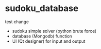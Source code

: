 # sudoku_database
test change
- sudoku simple solver (python brute force)
- database (Mongodb) function
- UI (Qt designer) for input and output
